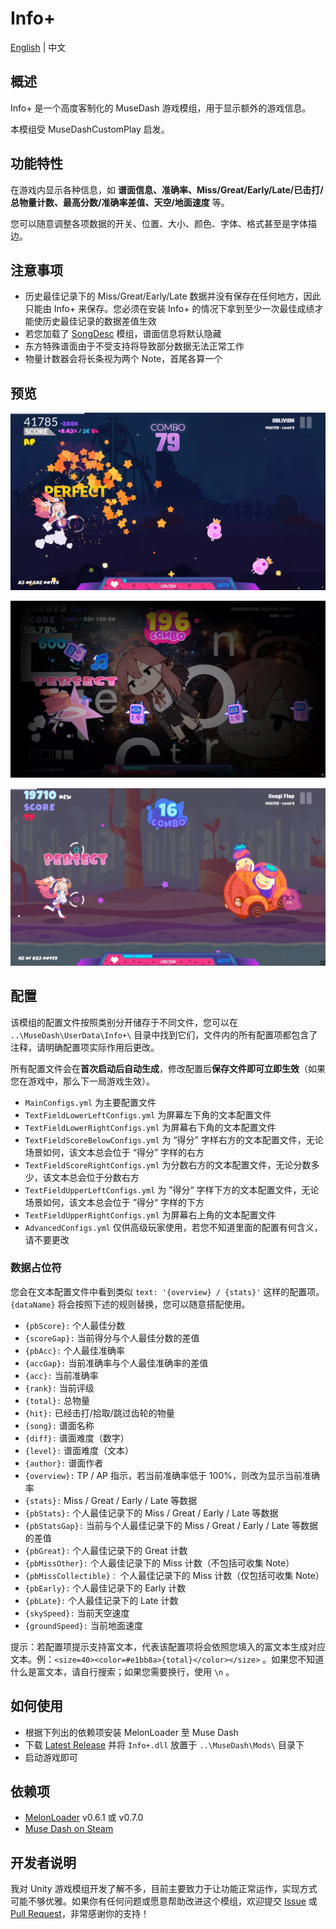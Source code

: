 # Info+

[English](README.md) | 中文

## 概述

Info+ 是一个高度客制化的 MuseDash 游戏模组，用于显示额外的游戏信息。

本模组受 MuseDashCustomPlay 启发。

## 功能特性

在游戏内显示各种信息，如 **谱面信息、准确率、Miss/Great/Early/Late/已击打/总物量计数、最高分数/准确率差值、天空/地面速度** 等。

您可以随意调整各项数据的开关、位置、大小、颜色、字体、格式甚至是字体描边。

## 注意事项

- 历史最佳记录下的 Miss/Great/Early/Late 数据并没有保存在任何地方，因此只能由 Info+ 来保存。您必须在安装 Info+ 的情况下拿到至少一次最佳成绩才能使历史最佳记录的数据差值生效
- 若您加载了 [SongDesc](https://github.com/MDMods/SongDesc) 模组，谱面信息将默认隐藏
- 东方特殊谱面由于不受支持将导致部分数据无法正常工作
- 物量计数器会将长条视为两个 Note，首尾各算一个

## 预览

![预览1](Static/Preview1.webp)

![预览2](Static/Preview2.webp)

![预览3](Static/Preview3.webp)

## 配置

该模组的配置文件按照类别分开储存于不同文件，您可以在 `..\MuseDash\UserData\Info+\` 目录中找到它们，文件内的所有配置项都包含了注释，请明确配置项实际作用后更改。

所有配置文件会在**首次启动后自动生成**，修改配置后**保存文件即可立即生效**（如果您在游戏中，那么下一局游戏生效）。

- `MainConfigs.yml` 为主要配置文件
- `TextFieldLowerLeftConfigs.yml` 为屏幕左下角的文本配置文件
- `TextFieldLowerRightConfigs.yml` 为屏幕右下角的文本配置文件
- `TextFieldScoreBelowConfigs.yml` 为 “得分” 字样右方的文本配置文件，无论场景如何，该文本总会位于 “得分” 字样的右方
- `TextFieldScoreRightConfigs.yml` 为分数右方的文本配置文件，无论分数多少，该文本总会位于分数右方
- `TextFieldUpperLeftConfigs.yml` 为 ”得分“ 字样下方的文本配置文件，无论场景如何，该文本总会位于 ”得分“ 字样的下方
- `TextFieldUpperRightConfigs.yml` 为屏幕右上角的文本配置文件
- `AdvancedConfigs.yml` 仅供高级玩家使用，若您不知道里面的配置有何含义，请不要更改

### 数据占位符

您会在文本配置文件中看到类似 `text: '{overview} / {stats}'` 这样的配置项。`{dataName}` 将会按照下述的规则替换，您可以随意搭配使用。

- `{pbScore}:` 个人最佳分数
- `{scoreGap}:` 当前得分与个人最佳分数的差值
- `{pbAcc}:` 个人最佳准确率
- `{accGap}:` 当前准确率与个人最佳准确率的差值
- `{acc}:` 当前准确率
- `{rank}:` 当前评级
- `{total}:` 总物量
- `{hit}:` 已经击打/拾取/跳过齿轮的物量
- `{song}:` 谱面名称
- `{diff}:` 谱面难度（数字）
- `{level}:` 谱面难度（文本）
- `{author}:` 谱面作者
- `{overview}:` TP / AP 指示，若当前准确率低于 100%，则改为显示当前准确率
- `{stats}:` Miss / Great / Early / Late 等数据
- `{pbStats}:` 个人最佳记录下的 Miss / Great / Early / Late 等数据
- `{pbStatsGap}:` 当前与个人最佳记录下的 Miss / Great / Early / Late 等数据的差值
- `{pbGreat}:` 个人最佳记录下的 Great 计数
- `{pbMissOther}:` 个人最佳记录下的 Miss 计数（不包括可收集 Note）
- `{pbMissCollectible}：` 个人最佳记录下的 Miss 计数（仅包括可收集 Note）
- `{pbEarly}:` 个人最佳记录下的 Early 计数
- `{pbLate}:` 个人最佳记录下的 Late 计数
- `{skySpeed}:` 当前天空速度
- `{groundSpeed}:` 当前地面速度

提示：若配置项提示支持富文本，代表该配置项将会依照您填入的富文本生成对应文本。例：`<size=40><color=#e1bb8a>{total}</color></size>` 。如果您不知道什么是富文本，请自行搜索；如果您需要换行，使用 `\n` 。

## 如何使用

- 根据下列出的依赖项安装 MelonLoader 至 Muse Dash
- 下载 [Latest Release](https://github.com/KARPED1EM/MuseDashInfoPlus/releases) 并将 `Info+.dll` 放置于 `..\MuseDash\Mods\` 目录下
- 启动游戏即可

## 依赖项

- [MelonLoader](https://github.com/LavaGang/MelonLoader/releases) v0.6.1 或 v0.7.0
- [Muse Dash on Steam](https://store.steampowered.com/app/774171/Muse_Dash/)

## 开发者说明

我对 Unity 游戏模组开发了解不多，目前主要致力于让功能正常运作，实现方式可能不够优雅。如果你有任何问题或愿意帮助改进这个模组，欢迎提交 [Issue](https://github.com/KARPED1EM/MuseDashInfoPlus/issues/new) 或 [Pull Request](https://github.com/KARPED1EM/MuseDashInfoPlus/compare)，非常感谢你的支持！

